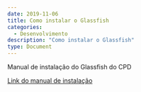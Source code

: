 ```yaml
---
date: 2019-11-06
title: Como instalar o Glassfish 
categories:
  - Desenvolvimento
description: "Como instalar o Glassfish"
type: Document
---
```


Manual de instalação do Glassfish do CPD

<a target="_blank" href="https://alpha.cpd.ufsm.br/desenvolvimento/knowledge-base-doc/blob/master/files/tutorial_gf.pdf">Link do manual de instalação</a>



